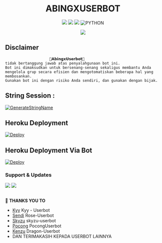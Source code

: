 <h1 align="center">ABINGXUSERBOT</h1>

<p align="center">
    <a href="https://github.com/ReyyNada/Nada-Userbot"><img src="https://img.shields.io/github/last-commit/ReyyNada/Nada-Userbot?color=ff0000&logo=github&logoColor=ffffff&style=for-the-badge" /></a>
    <a href="https://github.com/ReyyNada/Nada-Userbot"> <img src="https://img.shields.io/github/repo-size/ReyyNada/Nada-Userbot?logo=github&style=for-the-badge" /></a>
    <a href="https://pypi.org/project/Telethon/"><img src="https://img.shields.io/pypi/v/telethon?color=important&label=telethon&logo=python&logoColor=brightgreen&style=for-the-badge" /></a>
    <img alt="PYTHON" src="https://img.shields.io/badge/PYTHON-v3.9.6-purple?style=for-the-badge&logo=appveyor"/>
    </p>


<p align="center">
  <img src="https://telegra.ph/file/a7915ed28a022aa9125a6.jpg">
</p>


## Disclaimer

```              
                    🔰𝗔𝗯𝗶𝗻𝗴𝘅𝗨𝘀𝗲𝗿𝗯𝗼𝘁🔰
tidak bertanggung jawab atas penyalahgunaan bot ini.
Bot ini dimaksudkan untuk bersenang-senang sekaligus membantu Anda
mengelola grup secara efisien dan mengotomatiskan beberapa hal yang membosankan.
Gunakan bot ini dengan risiko Anda sendiri, dan gunakan dengan bijak.
```


## String Session :
[![GenerateStringName](https://img.shields.io/badge/repl.it-generateStringName-white)](https://replit.com/@rizkyhmdanii16/StringSession)


## Heroku Deployment
[![Deploy](https://www.herokucdn.com/deploy/button.svg)](https://heroku.com/deploy?template=https://github.com/CoeF/Dep-AbingXUBot)

## Heroku Deployment Via Bot
[![Deploy](https://www.herokucdn.com/deploy/button.svg)](https://telegram.dog/XTZ_HerokuBot?start=bmFiaWxybWRhYW4vQWJpbmd4VXNlcmJvdCBBYmluZw)

### Support & Updates 
<a href="https://t.me/abingsupport"><img src="https://img.shields.io/badge/Join-Group%20Support-red.svg?style=for-the-badge&logo=Telegram"></a> <a href="https://t.me/abingsupport"><img src="https://img.shields.io/badge/Join-Updates%20Channel-white.svg?style=for-the-badge&logo=Telegram"></a>


##

🔰 **THANKS YOU TO**
*   [Kyy](https://github.com/muhammadrizky16/Kyy-Userbot)   Kyy - Userbot
*   [Sendi](https://github.com/SendiAp/Rose-Userbot)   Rose-Userbot
*   [Skyzu](https://github.com/Skyzu/skyzu-userbot)   skyzu-userbot
*   [Pocong](https://github.com/poocong/PocongUserbot) PocongUserbot
*   [Kenzu](https://github.com/kenzuuu/Dragon-userbot) Dragon-Userbot
*   DAN TERIMAKASIH KEPADA USERBOT LAINNYA
